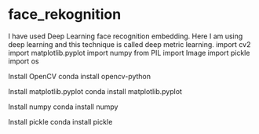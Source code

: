 # face_rekognition
I have used Deep Learning face recognition embedding. Here I am using deep learning and this technique is called deep metric learning.
import cv2 
import matplotlib.pyplot
import numpy
from PIL import Image
import pickle
import os

Install OpenCV 
conda install opencv-python

Install matplotlib.pyplot 
conda install matplotlib.pyplot

Install numpy 
conda install numpy

Install pickle
conda install pickle


